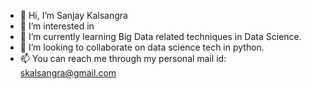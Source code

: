 - 👋 Hi, I’m Sanjay Kalsangra
- 👀 I’m interested in 
- 🌱 I’m currently learning Big Data related techniques in Data Science.
- 💞️ I’m looking to collaborate on data science tech in python.
- 📫 You can reach me through my personal mail id: skalsangra@gmail.com

<!---
S-Kalsangra/S-Kalsangra is a ✨ special ✨ repository because its `README.md` (this file) appears on your GitHub profile.
You can click the Preview link to take a look at your changes.
--->
